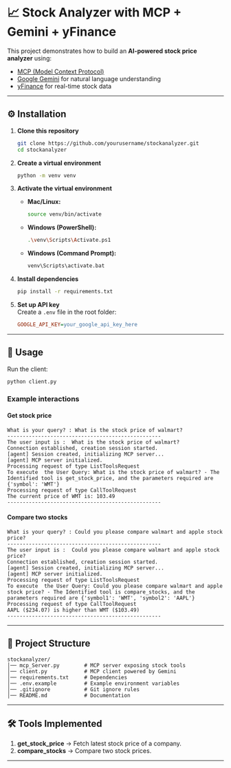 # 📈 Stock Analyzer with MCP + Gemini + yFinance

This project demonstrates how to build an **AI-powered stock price analyzer** using:
- [MCP (Model Context Protocol)](https://github.com/modelcontextprotocol)  
- [Google Gemini](https://ai.google.dev/) for natural language understanding  
- [yFinance](https://github.com/ranaroussi/yfinance) for real-time stock data  

---

## ⚙️ Installation

1. **Clone this repository**
   ```bash
   git clone https://github.com/yourusername/stockanalyzer.git
   cd stockanalyzer
   ```

2. **Create a virtual environment**
   ```bash
   python -m venv venv
   ```

3. **Activate the virtual environment**
   - **Mac/Linux:**
     ```bash
     source venv/bin/activate
     ```
   - **Windows (PowerShell):**
     ```bash
     .\venv\Scripts\Activate.ps1
     ```
   - **Windows (Command Prompt):**
     ```bash
     venv\Scripts\activate.bat
     ```

4. **Install dependencies**
   ```bash
   pip install -r requirements.txt
   ```

5. **Set up API key**  
   Create a `.env` file in the root folder:
   ```ini
   GOOGLE_API_KEY=your_google_api_key_here
   ```

---

## 🚀 Usage

Run the client:
```bash
python client.py
```

### Example interactions

#### Get stock price
```
What is your query? : What is the stock price of walmart?
--------------------------------------------------
The user input is :  What is the stock price of walmart?
Connection established, creation session started.
[agent] Session created, initializing MCP server...
[agent] MCP server initialized.
Processing request of type ListToolsRequest
To execute  the User Query: What is the stock price of walmart? - The Identified tool is get_stock_price, and the parameters required are {'symbol': 'WMT'}
Processing request of type CallToolRequest
The current price of WMT is: 103.49
--------------------------------------------------
```

#### Compare two stocks
```
What is your query? : Could you please compare walmart and apple stock price?
--------------------------------------------------
The user input is :  Could you please compare walmart and apple stock price?
Connection established, creation session started.
[agent] Session created, initializing MCP server...
[agent] MCP server initialized.
Processing request of type ListToolsRequest
To execute  the User Query: Could you please compare walmart and apple stock price? - The Identified tool is compare_stocks, and the parameters required are {'symbol1': 'WMT', 'symbol2': 'AAPL'}
Processing request of type CallToolRequest
AAPL ($234.07) is higher than WMT ($103.49)
--------------------------------------------------
```

---

## 📂 Project Structure
```
stockanalyzer/
│── mcp_Server.py        # MCP server exposing stock tools
│── client.py            # MCP client powered by Gemini
│── requirements.txt     # Dependencies
│── .env.example         # Example environment variables
│── .gitignore           # Git ignore rules
│── README.md            # Documentation
```

---

## 🛠️ Tools Implemented

1. **get_stock_price** → Fetch latest stock price of a company.  
2. **compare_stocks** → Compare two stock prices.  

---
